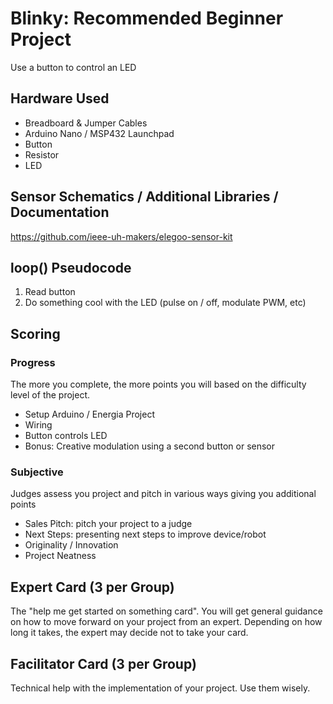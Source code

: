 # Blinky: Recommended Beginner Project
Use a button to control an LED

## Hardware Used
- Breadboard & Jumper Cables
- Arduino Nano / MSP432 Launchpad
- Button
- Resistor
- LED

## Sensor Schematics / Additional Libraries / Documentation
https://github.com/ieee-uh-makers/elegoo-sensor-kit

## loop() Pseudocode
1. Read button
2. Do something cool with the LED (pulse on / off, modulate PWM, etc)

## Scoring

### Progress
The more you complete, the more points you will based on the difficulty level of the project.
- Setup Arduino / Energia Project
- Wiring
- Button controls LED
- Bonus: Creative modulation using a second button or sensor

### Subjective
Judges assess you project and pitch in various ways giving you additional points
- Sales Pitch: pitch your project to a judge
- Next Steps: presenting next steps to improve device/robot
- Originality / Innovation
- Project Neatness

## Expert Card (3 per Group)
The "help me get started on something card". You will get general guidance on how to move forward on your project from an expert. Depending on how long it takes, the expert may decide not to take your card.

## Facilitator Card (3 per Group)
Technical help with the implementation of your project. Use them wisely.
